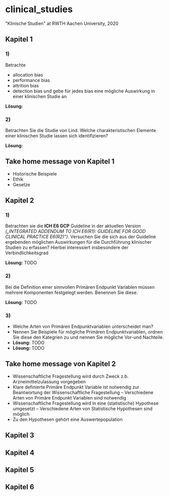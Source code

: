 # clinical_studies
"Klinische Studien" at RWTH Aachen University, 2020

## Kapitel 1
### 1)
Betrachte
- allocation bias 
- performance bias 
- attrition bias 
- detection bias
und gebe für jedes bias eine mögliche Auswirkung in einer klinischen Studie an

**Lösung:**
### 2)
Betrachten Sie die Studie von Lind. Welche charakteristischen Elemente einer klinischen Studie lassen sich identifizieren?

**Lösung:**
## Take home message von Kapitel 1
- Historische Beispiele
- Ethik 
- Gesetze

## Kapitel 2
### 1)
Betrachten sie die **ICH E6 GCP** Guideline in der aktuellen
Version *(„INTEGRATED ADDENDUM TO ICH E6(R1):
GUIDELINE FOR GOOD CLINICAL PRACTICE E6(R2)“)*.
Versuchen Sie die sich aus der Guideline ergebenden
möglichen Auswirkungen für die Durchführung klinischer
Studien zu erfassen? Hierbei interessiert insbesondere
der Verbindlichkeitsgrad

**Lösung:** TODO
### 2)
Bei die Definition einer sinnvollen Primären Endpunkt Variablen müssen mehrere Komponenten festgelegt werden. Benennen Sie diese.

**Lösung:** TODO
### 3)
- Welche Arten von Primären Endpunktvariablen unterscheidet man? 
- Nennen Sie Beispiele für mögliche Primären Endpunktvariablen, ordnen Sie diese den Kategrien zu und nennen Sie mögliche Vor-und Nachteile.
- **Lösung:** TODO
- **Lösung:** TODO
## Take home message von Kapitel 2
- Wissenschaftliche Fragestellung wird durch Zweck z.b. Arzneimittelzulassung vorgegeben 
- Klare definierte Primäre Endpunkt Variable ist notwendig zur Beantwortung der Wissenschaftliche Fragestellung – Verschiedene Arten von Primäre Endpunkt Variablen sind notwendig 
- Wissenschaftliche Fragestellung wird in eine (statistische) Hypothese umgesetzt – Verschiedene Arten von Statistische Hypothesen sind möglich 
- Zu den Hypothesen gehört eine Auswertepopulation

## Kapitel 3

## Kapitel 4

## Kapitel 5

## Kapitel 6
